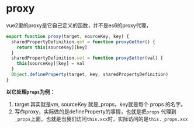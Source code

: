 # proxy
vue2里的proxy是它自己定义的函数，并不是es6的proxy代理，
```js
export function proxy(target, sourceKey, key) {
  sharedPropertyDefinition.get = function proxyGetter() {
    return this[sourceKey][key]
  }
  sharedPropertyDefinition.set = function proxySetter(val) {
    this[sourceKey][key] = val
  }
  Object.defineProperty(target, key, sharedPropertyDefinition)
}
```
**以它处理`props`为例：**

1. target 其实就是vm, sourceKey 就是_props，key就是每个 props 的名字。
2. 写作proxy，实际做的是defineProperty的事情，也就是把`props` 代理到`_props`上面，也就是当我们访问`this.xxx`时，实际访问的是`this._props.xxx`